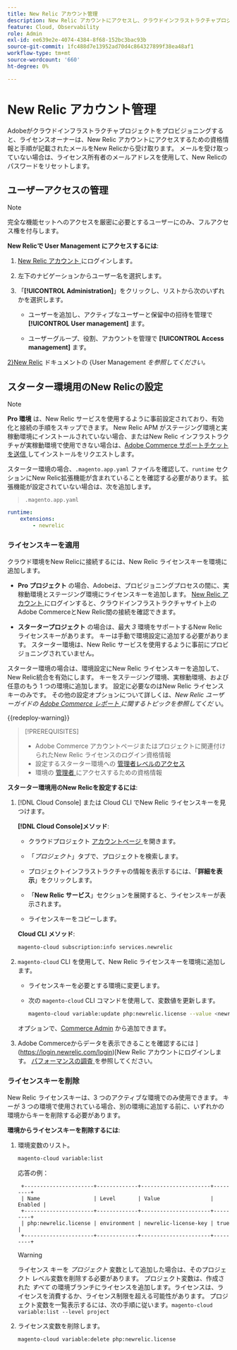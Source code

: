 ```yaml
---
title: New Relic アカウント管理
description: New Relic アカウントにアクセスし、クラウドインフラストラクチャプロジェクト上のAdobe Commerceのアクセス、統合、ツール使用を管理する方法について説明します。
feature: Cloud, Observability
role: Admin
exl-id: ee639e2e-4074-4384-8f68-152bc3bac93b
source-git-commit: 1fc488d7e13952ad70d4c864327899f38ea48af1
workflow-type: tm+mt
source-wordcount: '660'
ht-degree: 0%

---
```


# New Relic アカウント管理

Adobeがクラウドインフラストラクチャプロジェクトをプロビジョニングすると、ライセンスオーナーは、New Relic アカウントにアクセスするための資格情報と手順が記載されたメールをNew Relicから受け取ります。 メールを受け取っていない場合は、ライセンス所有者のメールアドレスを使用して、New Relicのパスワードをリセットします。

## ユーザーアクセスの管理

>[!NOTE]
>
>完全な機能セットへのアクセスを厳密に必要とするユーザーにのみ、フルアクセス権を付与します。

**New Relicで User Management にアクセスするには**:

1. [New Relic アカウント ](https://login.newrelic.com/login) にログインします。

1. 左下のナビゲーションからユーザー名を選択します。

1. 「**[!UICONTROL Administration]**」をクリックし、リストから次のいずれかを選択します。

   - ユーザーを追加し、アクティブなユーザーと保留中の招待を管理で **[!UICONTROL User management]** ます。

   - ユーザーグループ、役割、アカウントを管理で **[!UICONTROL Access management]** ます。

[2}New Relic](https://docs.newrelic.com/docs/accounts/accounts-billing/new-relic-one-user-management/user-management-ui-and-tasks/) ドキュメントの {User Management _を参照してください。_

## スターター環境用のNew Relicの設定

>[!NOTE]
>
>**Pro 環境** は、New Relic サービスを使用するように事前設定されており、有効化と接続の手順をスキップできます。 New Relic APM がステージング環境と実稼動環境にインストールされていない場合、またはNew Relic インフラストラクチャが実稼動環境で使用できない場合は、[Adobe Commerce サポートチケットを送信 ](https://experienceleague.adobe.com/docs/commerce-knowledge-base/kb/help-center-guide/magento-help-center-user-guide.html#submit-ticket) してインストールをリクエストします。

スターター環境の場合、`.magento.app.yaml` ファイルを確認して、`runtime` セクションにNew Relic拡張機能が含まれていることを確認する必要があります。 拡張機能が設定されていない場合は、次を追加します。

> `.magento.app.yaml`

```yaml
runtime:
    extensions:
        - newrelic
```

### ライセンスキーを適用

クラウド環境をNew Relicに接続するには、New Relic ライセンスキーを環境に追加します。

- **Pro プロジェクト** の場合、Adobeは、プロビジョニングプロセスの間に、実稼動環境とステージング環境にライセンスキーを追加します。 [New Relic アカウント ](https://login.newrelic.com/login) にログインすると、クラウドインフラストラクチャサイト上のAdobe CommerceとNew Relic間の接続を確認できます。

- **スタータープロジェクト** の場合は、最大 _3_ 環境をサポートするNew Relic ライセンスキーがあります。 キーは手動で環境設定に追加する必要があります。 スターター環境は、New Relic サービスを使用するように事前にプロビジョニングされていません。

スターター環境の場合は、環境設定にNew Relic ライセンスキーを追加して、New Relic統合を有効にします。 キーをステージング環境、実稼動環境、および任意のもう 1 つの環境に追加します。 設定に必要なのはNew Relic ライセンスキーのみです。 その他の設定オプションについて詳しくは、_New Relic ユーザーガイドの [Adobe Commerce レポート ](https://experienceleague.adobe.com/docs/commerce-admin/config/general/new-relic-reporting.html) に関するトピックを参照してくだ_ い。

{{redeploy-warning}}

>[!PREREQUISITES]
>
>- Adobe Commerce アカウントページまたはプロジェクトに関連付けられたNew Relic ライセンスのログイン資格情報
>- 設定するスターター環境への [ 管理者レベルのアクセス ](../project/user-access.md)
>- 環境の [ 管理者 ](https://experienceleague.adobe.com/docs/commerce-admin/systems/user-accounts/permissions.html) にアクセスするための資格情報

**スターター環境用のNew Relicを設定するには**:

1. [!DNL Cloud Console] または Cloud CLI でNew Relic ライセンスキーを見つけます。

   **[!DNL Cloud Console]メソッド**:

   - クラウドプロジェクト [ アカウントページ ](https://accounts.magento.cloud/user) を開きます。

   - 「_プロジェクト_」タブで、プロジェクトを検索します。

   - プロジェクトインフラストラクチャの情報を表示するには、「**詳細を表示**」をクリックします。

   - 「**New Relic サービス**」セクションを展開すると、ライセンスキーが表示されます。

   - ライセンスキーをコピーします。

   **Cloud CLI メソッド**:

   ```bash
   magento-cloud subscription:info services.newrelic
   ```

1. `magento-cloud` CLI を使用して、New Relic ライセンスキーを環境に追加します。

   - ライセンスキーを必要とする環境に変更します。
   - 次の `magento-cloud` CLI コマンドを使用して、変数値を更新します。

     ```bash
     magento-cloud variable:update php:newrelic.license --value <newrelic-license-key>
     ```

   オプションで、[Commerce Admin](https://experienceleague.adobe.com/docs/commerce-admin/start/reporting/new-relic-reporting.html#step-3%3A-configure-your-store) から追加できます。

1. Adobe Commerceからデータを表示できることを確認するには ](https://login.newrelic.com/login)[New Relic アカウントにログインします。 [ パフォーマンスの調査 ](investigate-performance.md) を参照してください。

### ライセンスキーを削除

New Relic ライセンスキーは、3 つのアクティブな環境でのみ使用できます。 キーが 3 つの環境で使用されている場合、別の環境に追加する前に、いずれかの環境からキーを削除する必要があります。

**環境からライセンスキーを削除するには**:

1. 環境変数のリスト。

   ```bash
   magento-cloud variable:list
   ```

   応答の例：

   ```
    +----------------------+-------------+----------------------+---------+
    | Name                 | Level       | Value                | Enabled |
    +----------------------+-------------+----------------------+---------+
    | php:newrelic.license | environment | newrelic-license-key | true    |
    +----------------------+-------------+----------------------+---------+
   ```

   >[!WARNING]
   >
   >ライセンス キーを _プロジェクト_ 変数として追加した場合は、そのプロジェクト レベル変数を削除する必要があります。 プロジェクト変数は、作成された _すべて_ の環境ブランチにライセンスを追加します。ライセンスは、ライセンスを消費するか、ライセンス制限を超える可能性があります。 プロジェクト変数を一覧表示するには、次の手順に従います。`magento-cloud variable:list --level project`

1. ライセンス変数を削除します。

   ```bash
   magento-cloud variable:delete php:newrelic.license
   ```

